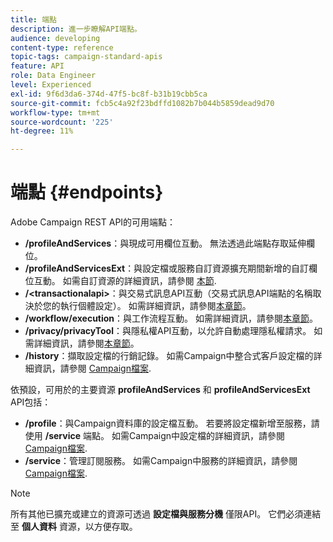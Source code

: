 ```yaml
---
title: 端點
description: 進一步瞭解API端點。
audience: developing
content-type: reference
topic-tags: campaign-standard-apis
feature: API
role: Data Engineer
level: Experienced
exl-id: 9f6d3da6-374d-47f5-bc8f-b31b19cbb5ca
source-git-commit: fcb5c4a92f23bdffd1082b7b044b5859dead9d70
workflow-type: tm+mt
source-wordcount: '225'
ht-degree: 11%

---
```


# 端點 {#endpoints}

Adobe Campaign REST API的可用端點：

* **/profileAndServices**：與現成可用欄位互動。 無法透過此端點存取延伸欄位。
* **/profileAndServicesExt**：與設定檔或服務自訂資源擴充期間新增的自訂欄位互動。 如需自訂資源的詳細資訊，請參閱 [本節](../../api/using/custom-resources.md).
* **/&lt;transactionalapi>**：與交易式訊息API互動（交易式訊息API端點的名稱取決於您的執行個體設定）。 如需詳細資訊，請參閱[本章節](../../api/using/managing-transactional-messages.md)。
* **/workflow/execution**：與工作流程互動。 如需詳細資訊，請參閱[本章節](../../api/using/controlling-a-workflow.md)。
* **/privacy/privacyTool**：與隱私權API互動，以允許自動處理隱私權請求。 如需詳細資訊，請參閱[本章節](../../api/using/creating-a-privacy-request.md)。
* **/history**：擷取設定檔的行銷記錄。 如需Campaign中整合式客戶設定檔的詳細資訊，請參閱 [Campaign檔案](https://helpx.adobe.com/campaign/standard/audiences/using/integrated-customer-profile.html).

依預設，可用於的主要資源 **profileAndServices** 和 **profileAndServicesExt** API包括：

* **/profile**：與Campaign資料庫的設定檔互動。 若要將設定檔新增至服務，請使用 **/service** 端點。 如需Campaign中設定檔的詳細資訊，請參閱 [Campaign檔案](https://helpx.adobe.com/campaign/standard/audiences/using/about-profiles.html).
* **/service**：管理訂閱服務。 如需Campaign中服務的詳細資訊，請參閱 [Campaign檔案](https://helpx.adobe.com/campaign/standard/audiences/using/creating-a-service.html).

>[!NOTE]
>
>所有其他已擴充或建立的資源可透過 **設定檔與服務分機** 僅限API。 它們必須連結至 **個人資料** 資源，以方便存取。
